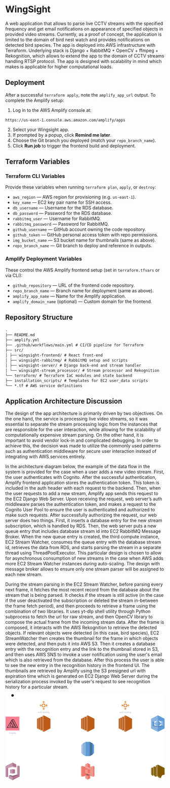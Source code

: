
# WingSight

A web application that allows to parse live CCTV streams with the specified frequency and 
get email notifications on appearance of specified objects in provided video streams. Currently, as a proof of concept, 
the application is limited to the domain of bird nest watch and provides notifications on detected bird species. 
The app is deployed into AWS infrastructure with Terraform. Underlying stack is Django + RabbitMQ + OpenCV + ffmpeg + Rekognition,
which allows to extend the app to the domain of CCTV streams handling RTSP protocol. The app is designed with scalability in mind 
which makes is applicable for higher computational loads.

## Deployment

After a successful `terraform apply`, note the `amplify_app_url` output. To complete the Amplify setup:

1. Log in to the AWS Amplify console at:
```
https://us-east-1.console.aws.amazon.com/amplify/apps
```
2. Select your Wingsight app.
3. If prompted by a popup, click **Remind me later**.
4. Choose the Git branch you deployed (match your `repo_branch_name`).
5. Click **Run job** to trigger the frontend build and deployment.

## Terraform Variables

### Terraform CLI Variables

Provide these variables when running `terraform plan`, `apply`, or `destroy`:

- `aws_region` — AWS region for provisioning (e.g. `us-east-1`).
- `key_name` — EC2 key pair name for SSH access.
- `db_username` — Username for the RDS database.
- `db_password` — Password for the RDS database.
- `rabbitmq_user` — Username for RabbitMQ.
- `rabbitmq_password` — Password for RabbitMQ.
- `github_username` — GitHub account owning the code repository.
- `github_token` — GitHub personal access token with repo permissions.
- `img_bucket_name` — S3 bucket name for thumbnails (same as above).
- `repo_branch_name` — Git branch to deploy and reference in outputs.

### Amplify Deployment Variables

These control the AWS Amplify frontend setup (set in `terraform.tfvars` or via CLI):

- `github_repository` — URL of the frontend code repository.
- `repo_branch_name` — Branch name for deployment (same as above).
- `amplify_app_name` — Name for the Amplify application.
- `amplify_domain_name` (optional) — Custom domain for the frontend.

## Repository Structure

```text
.
├── README.md
├── amplify.yml
├── .github/workflows/main.yml # CI/CD pipeline for Terraform
├── src/
│ ├── wingsight-frontend/ # React front-end
│ ├── wingsight-rabbitmq/ # RabbitMQ setup and scripts
│ ├── wingsight-server/ # Django back-end and stream handler
│ └── wingsight-stream_processor/ # Stream processor and Rekognition
└── terraform/ # Terraform IaC modules and state backend
├── installation_scripts/ # Templates for EC2 user_data scripts
└── *.tf # AWS service definitions
```

## Application Architecture Discussion
The design of the app  architecture is primarily driven by two objectives. On the one hand, the service is processing live video streams, 
so it was essential to separate the stream processing logic from the instances that are responsible for the user interaction, 
while allowing for the scalability of computationally expensive stream parsing. On the other hand, 
it is important to avoid vendor lock-in and complicated debugging. In order to achieve this, the decision was made
to utilize the commonly used patterns such as authentication middleware for secure user interaction instead of 
integrating with AWS services entirely.

In the architecture diagram below, the example of the data flow in the system is provided for the case when a user adds 
a new video stream. First, the user authenticates with Cognito. After the successful authentication, 
Amplify frontend application stores the authentication token. This token is included in the auth header with each request to the backend. 
Then, when the user requests to add a new stream, Amplify app sends this request to the EC2 Django Web Server. Upon receiving the request, 
web server’s auth middleware parses the authentication token, and makes a request to the Cognito User Pool to ensure 
the user is authenticated and authorized to make such requests. After successfully authorizing the request, our web server 
does two things. First, it inserts a database entry for the new stream subscription, which is handled by RDS. 
Then, the web server puts a new queue entry that includes database stream id into EC2 RabbitMQ Message Broker. 
When the new queue entry is created, the third compute instance, EC2 Stream Watcher, consumes the queue entry with the 
database stream id, retrieves the data from RDS, and starts parsing the stream in a separate thread using ThreadPoolExecutor. 
This particular design is chosen to allow for asynchronous consumption of new streams in the case when AWS adds more 
EC2 Stream Watcher instances during auto-scaling. The design with message broker allows to ensure only one stream parser 
will be assigned to each new stream.

During the stream parsing in the EC2 Stream Watcher, before parsing every next frame, it fetches the most recent record 
from the database about the stream that is being parsed. It checks if the stream is still active (in the case if the user 
deactivated the subscription or deleted the stream in-between the frame fetch period), and then proceeds to retrieve a 
frame using the combination of two libraries. It uses yt-dlp shell utility through Python subprocess to fetch the url 
for raw stream, and then OpenCV library to compose the actual frame from the incoming stream data. After the frame is composed, 
it interacts with the AWS Rekognition to retrieve the detected objects. If relevant objects were detected (in this case, bird species), 
EC2 StreamWatcher then creates the thumbnail for the frame in which objects were detected, and then puts it into AWS S3. 
Then it creates a database entry with the recognition entry and the link to the thumbnail stored in S3, and then uses AWS SNS 
to invoke a user notification using the user's email which is also retrieved from the database. 
After this process the user is able to see the new entry in the recognition history in the frontend UI. 
The thumbnails are retrieved by Amplify using the S3 presigned url with expiration time which is generated on 
EC2 Django Web Server during the serialization process invoked by the user's request to see recognition history 
for a particular stream.

![alt text](docs/architecture.png "Title")
